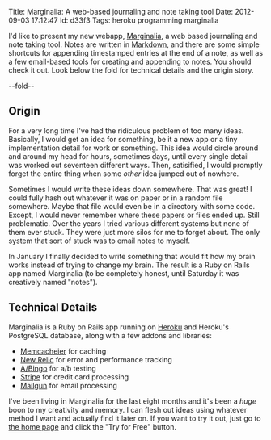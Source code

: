Title: Marginalia: A web-based journaling and note taking tool
Date:  2012-09-03 17:12:47
Id:    d33f3
Tags:  heroku programming marginalia

I'd like to present my new webapp, [Marginalia](https://www.marginalia.io), a web based journaling and note taking tool. Notes are written in [Markdown](https://www.marginalia.io/markdown), and there are some simple shortcuts for appending timestamped entries at the end of a note, as well as a few email-based tools for creating and appending to notes. You should check it out. Look below the fold for technical details and the origin story.

--fold--

## Origin

For a very long time I've had the ridiculous problem of too many ideas. Basically, I would get an idea for something, be it a new app or a tiny implementation detail for work or something. This idea would circle around and around my head for hours, sometimes days, until every single detail was worked out seventeen different ways. Then, satisified, I would promptly forget the entire thing when some *other* idea jumped out of nowhere.

Sometimes I would write these ideas down somewhere. That was great! I could fully hash out whatever it was on paper or in a random file somewhere. Maybe that file would even be in a directory with some code. Except, I would never remember where these papers or files ended up. Still problematic. Over the years I tried various different systems but none of them ever stuck. They were just more silos for me to forget about. The only system that sort of stuck was to email notes to myself.

In January I finally decided to write something that would fit how my brain works instead of trying to change my brain. The result is a Ruby on Rails app named Marginalia (to be completely honest, until Saturday it was creatively named "notes").

## Technical Details

Marginalia is a Ruby on Rails app running on [Heroku](http://www.heroku.com) and Heroku's PostgreSQL database, along with a few addons and libraries:

 * [Memcacheier](http://www.memcachier.com/) for caching
 * [New Relic](http://www.newrelic.com) for error and performance tracking
 * [A/Bingo](http://www.bingocardcreator.com/abingo) for a/b testing
 * [Stripe](http://www.stripe.com) for credit card processing
 * [Mailgun](http://www.mailgun.net) for email processing

I've been living in Marginalia for the last eight months and it's been a *huge* boon to my creativity and memory. I can flesh out ideas using whatever method I want and actually find it later on. If you want to try it out, just go to [the home page](https://www.marginalia.io) and click the "Try for Free" button.

